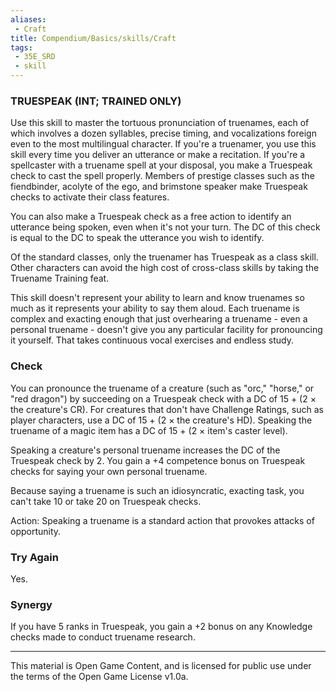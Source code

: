 ```yaml
---
aliases:
 - Craft
title: Compendium/Basics/skills/Craft
tags: 
 - 35E_SRD
 - skill
---
```

### TRUESPEAK (INT; TRAINED ONLY)

Use this skill to master the tortuous pronunciation of truenames, each of which involves a dozen syllables, precise timing, and vocalizations foreign even to the most multilingual character. If you're a truenamer, you use this skill every time you deliver an utterance or make a recitation. If you're a spellcaster with a truename spell at your disposal, you make a Truespeak check to cast the spell properly. Members of prestige classes such as the fiendbinder, acolyte of the ego, and brimstone speaker make Truespeak checks to activate their class features.

You can also make a Truespeak check as a free action to identify an utterance being spoken, even when it's not your turn. The DC of this check is equal to the DC to speak the utterance you wish to identify.

Of the standard classes, only the truenamer has Truespeak as a class skill. Other characters can avoid the high cost of cross-class skills by taking the Truename Training feat.

This skill doesn't represent your ability to learn and know truenames so much as it represents your ability to say them aloud. Each truename is complex and exacting enough that just overhearing a truename - even a personal truename - doesn't give you any particular facility for pronouncing it yourself. That takes continuous vocal exercises and endless study.

### Check
You can pronounce the truename of a creature (such as "orc," "horse," or "red dragon") by succeeding on a Truespeak check with a DC of 15 + (2 × the creature's CR). For creatures that don't have Challenge Ratings, such as player characters, use a DC of 15 + (2 × the creature's HD). Speaking the truename of a magic item has a DC of 15 + (2 × item's caster level).

Speaking a creature's personal truename increases the DC of the Truespeak check by 2. You gain a +4 competence bonus on Truespeak checks for saying your own personal truename.

Because saying a truename is such an idiosyncratic, exacting task, you can't take 10 or take 20 on Truespeak checks.

Action: Speaking a truename is a standard action that provokes attacks of opportunity.

### Try Again
Yes.

### Synergy
If you have 5 ranks in Truespeak, you gain a +2 bonus on any Knowledge checks made to conduct truename research.



---



This material is Open Game Content, and is licensed for public use under the terms of the Open Game License v1.0a.

